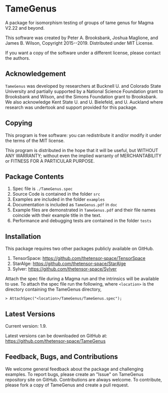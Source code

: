 # TameGenus

A package for isomorphism testing of groups of tame genus for Magma V2.22 and 
beyond. 

This software was created by Peter A. Brooksbank, Joshua Maglione, and James B. 
Wilson, Copyright 2015--2019. Distributed under MIT License.

If you want a copy of the software under a different license, please contact the
authors. 

## Acknowledgement

`TameGenus` was developed by researchers at Bucknell U. and Colorado State University and partially supported by a National Science Foundation grant to Brooksbank and Wilson, and the Simons Foundation grant to Brooksbank.  We also acknowledge Kent State U. and U. Bielefeld, and U. Auckland where research was undertook and support provided for this package.

## Copying 

This program is free software: you can redistribute it and/or modify it 
under the terms of the MIT license.

This program is distributed in the hope that it will be useful, but WITHOUT 
ANY WARRANTY; without even the implied warranty of MERCHANTABILITY or FITNESS FOR A PARTICULAR PURPOSE. 

## Package Contents 

  1. Spec file is `./TameGenus.spec`
  2. Source Code is contained in the folder `src`
  3. Examples are included in the folder `examples`
  4. Documentation is included as `TameGenus.pdf` in `doc`
  5. Example files are demonstrated in `TameGenus.pdf` and their file names 
     coincide with their example title in the text.
  6. Performance and debugging tests are contained in the folder `tests`


## Installation 

This package requires two other packages publicly available on GitHub.
  
  1. TensorSpace: <https://github.com/thetensor-space/TensorSpace>
  2. StarAlge: <https://github.com/thetensor-space/StarAlge>
  3. Sylver: <https://github.com/thetensor-space/Sylver>
  
  Attach the spec file during a Magma run and the intrinsics will be available to use.  To attach the spec file run the following, where `<location>` is the directory containing the TameGenus directory,

```
> AttachSpec("<location>/TameGenus/TameGenus.spec");
```


## Latest Versions 

Current version: 1.9.

Latest versions can be downloaded on GitHub at:
  <https://github.com/thetensor-space/TameGenus>


## Feedback, Bugs, and Contributions 

We welcome general feedback about the package and challenging examples. To report bugs, please create an "Issue" on TameGenus repository site on GitHub. Contributions are always welcome. To contribute, please fork a copy of TameGenus and create a pull request.
